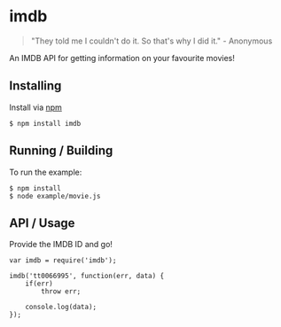imdb
====

> "They told me I couldn't do it. So that's why I did it." - Anonymous

An IMDB API for getting information on your favourite movies!

## Installing
Install via [npm](https://npmjs.com)

    $ npm install imdb

## Running / Building
To run the example:

    $ npm install
    $ node example/movie.js
    
## API / Usage

Provide the IMDB ID and go!
```
var imdb = require('imdb');

imdb('tt0066995', function(err, data) {
    if(err)
        throw err;

    console.log(data);
});
```